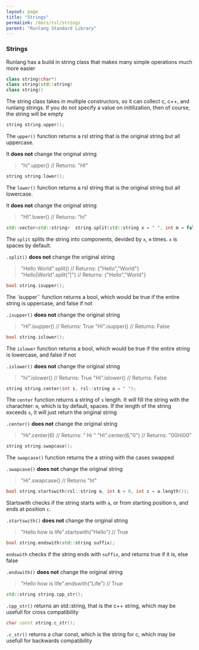 ```yaml
---
layout: page
title: "Strings"
permalink: /docs/rsl/strings
parent: "Runlang Standard Library"
---
```


### Strings

Runlang has a build in string class that makes many simple operations much more easier
```cpp
class string(char*)
class string(std::string)
class string()
```
The string class takes in multiple constructors, so it can collect c, c++, and runlang strings. If you do not specify a value on initilization, then of course, the string will be empty

```cpp
string string.upper();
```
The `upper()` function returns a rsl string that is the original string but all uppercase.

It **does not** change the original string

>"hi".upper() // Returns: "HI"

```cpp
string string.lower();
```
The `lower()` function returns a rsl string that is the original string but all lowercase.

It **does not** change the original string
>"HI".lower() // Returns: "hi"

```cpp
std::vector<std::string>  string.split(std::string x = " ", int m = false);
```
The `split` splits the string into components, devided by `x`, `m` times. `x` is spaces by default.

`.split()` **does not** change the original string

> "Hello World".split() // Returns: {"Hello","World"}
> "Hello|World".split("|") // Returns: {"Hello","World"}

```cpp
bool string.isupper();
```
The `isupper`` function returns a bool, which would be true if the entire string is uppercase, and false if not

`.isupper()` **does not** change the original string

>"HI".isupper() // Returns: True
>"Hi".isupper() // Returns: False

```cpp
bool string.islower();
```
The `islower` function returns a bool, which would be true if the entire string is lowercase, and false if not

`.islower()` **does not** change the original string

>"hi".islower() // Returns: True
>"Hi".islower() // Returns: False

```cpp
string string.center(int s, rsl::string a = " ");
```
The `center` function returns a string of `s` length. It will fill the string with the charachter: `m`, which is by default, spaces. If the length of the string exceeds `s`, it will just return the original string

`.center()` **does not** change the original string
> "Hi".center(6) // Returns: "  Hi  "
> "Hi".center(6,"0") // Returns: "00Hi00"

```cpp
string string.swapcase();
```
The `swapcase()` function returns the a string with the cases swapped

`.swapcase()` **does not** change the original string

>"Hi".swapcase() // Returns "hI"

```cpp
bool string.startswith(rsl::string a, int b = 0, int c = a.length());
```
Startswith checks if the string starts with `a`, or from starting position `b`, and ends at position `c`.

`.startswith()` **does not** change the original string
>"Hello how is life".startswith("Hello") // True

```cpp
bool string.endswith(std::string suffix);
```
`endswith` checks if the string ends with `suffix`, and returns true if it is, else false

`.endswith()` **does not** change the original string
>"Hello how is life".endswith("Life") // True

```cpp
std::string string.cpp_str();
```
`.cpp_str()` returns an std::string, that is the c++ string, which may be usefull for cross compatibility
```cpp
char const string.c_str();
```
`.c_str()` returns a char const, which is the string for c, which may be usefull for backwards compatibility